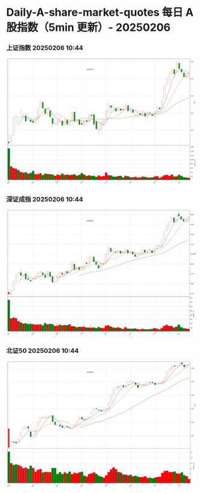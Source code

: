 
# Daily-A-share-market-quotes 每日 A 股指数（5min 更新）- 20250206

### 上证指数 20250206 10:44
![](./fig/2025/2/20250206-sh000001.png)

### 深证成指 20250206 10:44
![](./fig/2025/2/20250206-sz399001.png)

### 北证50 20250206 10:44
![](./fig/2025/2/20250206-bj899050.png)
